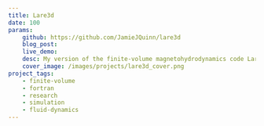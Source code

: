 ```yaml
---
title: Lare3d
date: 100
params:
    github: https://github.com/JamieJQuinn/lare3d
    blog_post: 
    live_demo: 
    desc: My version of the finite-volume magnetohydrodynamics code Lare3d including various implementations of anisotropic viscosity.
    cover_image: /images/projects/lare3d_cover.png
project_tags:
    - finite-volume
    - fortran
    - research
    - simulation
    - fluid-dynamics
---
```

